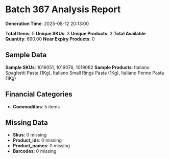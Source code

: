 # Batch 367 Analysis Report

**Generation Time**: 2025-08-12 20:13:00

**Total Items**: 5
**Unique SKUs**: 3
**Unique Products**: 3
**Total Available Quantity**: 690.00
**Near Expiry Products**: 0

## Sample Data
**Sample SKUs**: 1019051, 1019076, 1019082
**Sample Products**: Italiano Spaghetti Pasta (1Kg), Italiano Small Rings Pasta (1Kg), Italiano Penne Pasta (1Kg)

## Financial Categories
- **Commodities**: 5 items

## Missing Data
- **Skus**: 0 missing
- **Product_ids**: 0 missing
- **Product_names**: 0 missing
- **Barcodes**: 0 missing
